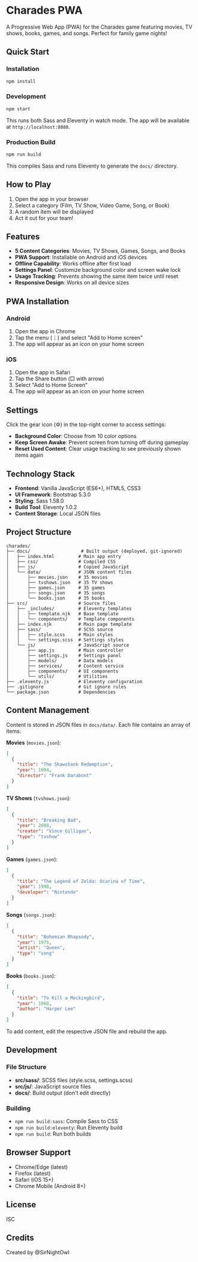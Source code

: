 # Charades PWA

A Progressive Web App (PWA) for the Charades game featuring movies, TV shows, books, games, and songs. Perfect for family game nights!

## Quick Start

### Installation

```bash
npm install
```

### Development

```bash
npm start
```

This runs both Sass and Eleventy in watch mode. The app will be available at `http://localhost:8080`.

### Production Build

```bash
npm run build
```

This compiles Sass and runs Eleventy to generate the `docs/` directory.

## How to Play

1. Open the app in your browser
2. Select a category (Film, TV Show, Video Game, Song, or Book)
3. A random item will be displayed
4. Act it out for your team!

## Features

- **5 Content Categories**: Movies, TV Shows, Games, Songs, and Books
- **PWA Support**: Installable on Android and iOS devices
- **Offline Capability**: Works offline after first load
- **Settings Panel**: Customize background color and screen wake lock
- **Usage Tracking**: Prevents showing the same item twice until reset
- **Responsive Design**: Works on all device sizes

## PWA Installation

### Android
1. Open the app in Chrome
2. Tap the menu (⋮) and select "Add to Home screen"
3. The app will appear as an icon on your home screen

### iOS
1. Open the app in Safari
2. Tap the Share button (□ with arrow)
3. Select "Add to Home Screen"
4. The app will appear as an icon on your home screen

## Settings

Click the gear icon (⚙️) in the top-right corner to access settings:

- **Background Color**: Choose from 10 color options
- **Keep Screen Awake**: Prevent screen from turning off during gameplay
- **Reset Used Content**: Clear usage tracking to see previously shown items again

## Technology Stack

- **Frontend**: Vanilla JavaScript (ES6+), HTML5, CSS3
- **UI Framework**: Bootstrap 5.3.0
- **Styling**: Sass 1.58.0
- **Build Tool**: Eleventy 1.0.2
- **Content Storage**: Local JSON files

## Project Structure

```
charades/
├── docs/                   # Built output (deployed, git-ignored)
│   ├── index.html         # Main app entry
│   ├── css/               # Compiled CSS
│   ├── js/                # Copied JavaScript
│   └── data/              # JSON content files
│       ├── movies.json    # 35 movies
│       ├── tvshows.json   # 35 TV shows
│       ├── games.json     # 35 games
│       ├── songs.json     # 35 songs
│       └── books.json     # 35 books
├── src/                   # Source files
│   ├── _includes/         # Eleventy templates
│   │   ├── template.njk   # Base template
│   │   └── components/    # Template components
│   ├── index.njk          # Main page template
│   ├── sass/              # SCSS source
│   │   ├── style.scss     # Main styles
│   │   └── settings.scss  # Settings styles
│   └── js/                # JavaScript source
│       ├── app.js         # Main controller
│       ├── settings.js    # Settings panel
│       ├── models/        # Data models
│       ├── services/      # Content service
│       ├── components/    # UI components
│       └── utils/         # Utilities
├── .eleventy.js           # Eleventy configuration
├── .gitignore             # Git ignore rules
└── package.json           # Dependencies
```

## Content Management

Content is stored in JSON files in `docs/data/`. Each file contains an array of items:

**Movies** (`movies.json`):
```json
[
  {
    "title": "The Shawshank Redemption",
    "year": 1994,
    "director": "Frank Darabont"
  }
]
```

**TV Shows** (`tvshows.json`):
```json
[
  {
    "title": "Breaking Bad",
    "year": 2008,
    "creator": "Vince Gilligan",
    "type": "tvshow"
  }
]
```

**Games** (`games.json`):
```json
[
  {
    "title": "The Legend of Zelda: Ocarina of Time",
    "year": 1998,
    "developer": "Nintendo"
  }
]
```

**Songs** (`songs.json`):
```json
[
  {
    "title": "Bohemian Rhapsody",
    "year": 1975,
    "artist": "Queen",
    "type": "song"
  }
]
```

**Books** (`books.json`):
```json
[
  {
    "title": "To Kill a Mockingbird",
    "year": 1960,
    "author": "Harper Lee"
  }
]
```

To add content, edit the respective JSON file and rebuild the app.

## Development

### File Structure
- **src/sass/**: SCSS files (style.scss, settings.scss)
- **src/js/**: JavaScript source files
- **docs/**: Build output (don't edit directly)

### Building
- `npm run build:sass`: Compile Sass to CSS
- `npm run build:eleventy`: Run Eleventy build
- `npm run build`: Run both builds

## Browser Support

- Chrome/Edge (latest)
- Firefox (latest)
- Safari (iOS 15+)
- Chrome Mobile (Android 8+)

## License

ISC

## Credits

Created by @SirNightOwl
